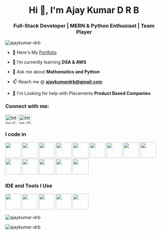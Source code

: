 <h1 align="center">Hi 👋, I'm Ajay Kumar D R B</h1>
<h3 align="center">Full-Stack Developer | MERN & Python Enthusiast | Team Player</h3>

<p align="left"> <img src="https://komarev.com/ghpvc/?username=ajaykumar-drb&label=Profile%20views&color=0e75b6&style=flat" alt="ajaykumar-drb" /> </p>

- 🔭 Here's My [Portfolio](https://ajaykumardrb.netlify.app)

- 🌱 I’m currently learning **DSA & AWS**

- 💬 Ask me about **Mathematics and Python**

- 📫 Reach me @ **ajaykumardrb@gmail.com**

- 🤔 I'm Looking for help with Placements **Product Based Companies**

<h3 align="left">Connect with me:</h3>
<p align="left">
<a href="https://linkedin.com/in/https://www.linkedin.com/in/ajay-d-r-b-kumar/" target="blank"><img align="center" src="https://raw.githubusercontent.com/rahuldkjain/github-profile-readme-generator/master/src/images/icons/Social/linked-in-alt.svg" alt="https://www.linkedin.com/in/ajay-d-r-b-kumar/" height="30" width="40" /></a>
<a href="https://www.leetcode.com/https://leetcode.com/u/ajaydrbkumar/" target="blank"><img align="center" src="https://raw.githubusercontent.com/rahuldkjain/github-profile-readme-generator/master/src/images/icons/Social/leet-code.svg" alt="https://leetcode.com/u/ajaydrbkumar/" height="30" width="40" /></a>
</p>

### I code in
<img height="50" width="50" src="https://img.icons8.com/color/48/000000/python.png" /> <img height="50" width="50" src="https://img.icons8.com/color/48/000000/c-programming.png" /> <img height="50" width="50" src="https://img.icons8.com/color/48/000000/c-plus-plus-logo.png" /> <img height="50" width="50" src="https://img.icons8.com/color/48/000000/java-coffee-cup-logo.png" /> <img height="50" width="50" src="https://img.icons8.com/color/48/000000/html-5.png" /> <img height="50" width="50" src="https://img.icons8.com/color/48/000000/css3.png" /> <img height="50" width="50" src="https://img.icons8.com/color/48/000000/bootstrap.png" />
<img height="50" width="50" src="https://img.icons8.com/color/48/000000/javascript.png"/> <img height="50" width="50" src="https://img.icons8.com/color/48/000000/react-native.png"/>  <img height="50" width="50" src="https://img.icons8.com/color/48/000000/mysql-logo.png"/> <img height="50" width="50" src="https://img.icons8.com/color/48/000000/microsoft-sql-server"/> <img height="50" width="50" src="https://img.icons8.com/color/48/000000/mongodb.png"/> <img height="50" width="50" src="https://img.icons8.com/color/48/000000/nodejs.png"/> <img height="50" width="50" src="https://img.icons8.com/color/48/000000/express.png"/>

### IDE and Tools I Use
<img height="50" width="50" src="https://img.icons8.com/color/48/000000/visual-studio-code-2019.png"/> <img height="50" width="50" src="https://img.icons8.com/color/48/000000/pycharm.png"/> <img height="50" width="50" src="https://img.icons8.com/color/50/000000/git.png"/> <img height="50" width="50" src="https://img.icons8.com/color/48/000000/figma--v1.png"/> <img height="50" src="https://img.shields.io/badge/Netlify-00C7B7?style=for-the-badge&logo=netlify&logoColor=white"/>

<p><img align="center" src="https://github-readme-stats.vercel.app/api/top-langs?username=ajaykumar-drb&show_icons=true&theme=dark&locale=en&layout=compact" alt="ajaykumar-drb" /></p>

<p><img align="center" src="https://github-readme-streak-stats.herokuapp.com/?user=ajaykumar-drb&" alt="ajaykumar-drb" /></p>
